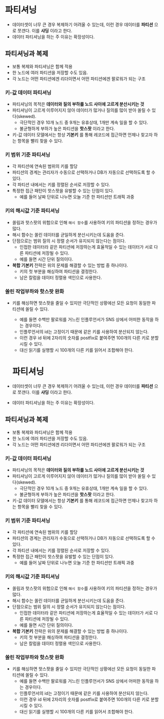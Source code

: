 # 파티셔닝

- 데이터셋이 너무 큰 경우 복제하기 어려울 수 있는데, 이런 경우 데이터를 **파티션** 으로 쪼갠다. 이를 **샤딩** 이라고 한다.
- 데이터 파티셔닝을 하는 주 이유는 확장성이다.

## 파티셔닝과 복제

- 보통 복제와 파티셔닝은 함께 적용
- 한 노드에 여러 파티션을 저장할 수도 있음.
- 각 노드는 어떤 파티션에겐 리더이면서 어떤 파티션에겐 팔로워가 되는 구조

### 키-값 데이터 파티셔닝

- 파티셔닝의 목적은 **데이터와 질의 부하를 노드 사이에 고르게 분산시키는 것**
- 파티셔닝이 고르게 이루어지지 않아 데이터가 많거나 질의를 많이 받아 쏠릴 수 있다(skewed).
    - 극단적인 경우 10개 노드 중 9개는 유휴상태, 1개만 계속 일을 할 수 있다.
    - 불균형하게 부하가 높은 파티션을 **핫스팟** 이라고 한다.
- 키-값 데이터 모델에서는 항상 **기본키** 를 통해 레코드에 접근하면 언제나 찾고자 하는 항목을 빨리 찾을 수 있다.

### 키 범위 기준 파티셔닝

- 각 파티션에 연속된 범위의 키를 할당
- 파티션의 경계는 관리자가 수동으로 선택하거나 DB가 자동으로 선택하도록 할 수 있다.
- 각 파티션 내에서는 키를 정렬된 순서로 저장할 수 있다.
- 특정한 접근 패턴이 핫스팟을 유발할 수 있는 단점이 있다.
    - 예를 들어 날짜 단위로 나누면 오늘 기준 한 파티션만 트래픽 과중

### 키의 해시값 기준 파티셔닝

- 쏠림과 핫스팟의 위험으로 인해 `해시 함수`를 사용하여 키의 파티션을 정하는 경우가 많다.
- 해시 함수는 쏠린 데이터를 균일하게 분산시키는데 도움을 준다.
- 단점으로는 범위 질의 시 정렬 순서가 유지되지 않는다는 점이다.
    - 인접한 데이터라 같은 파티션에 저장하는게 효율적일 수 있는 데이터가 서로 다른 파티션에 저장될 수 있다.
    - 예를 들면 시간 단위 질의이다.
- **복합 기본키** 전략은 위의 문제를 해결할 수 있는 방법 중 하나이다.
    - 키의 첫 부분을 해싱하여 파티션을 결정한다.
    - 남은 칼럼을 데이터 정렬용 색인으로 사용한다.

### 쏠린 작업부하와 핫스팟 완화

- 키를 해싱하면 핫스팟을 줄일 수 있지만 극단적인 상황에선 모든 요청이 동일한 파티션에 쏠릴 수 있다.
    - 예를 들면 수백만 팔로워를 거느린 인플루언서가 SNS 상에서 어떠한 동작을 하는 경우이다.
    - 인플루언서의 id는 고정이기 때문에 같은 키를 사용하여 분산되지 않는다.
    - 이런 경우 id 뒤에 2자리의 숫자를 postfix로 붙여주면 100개의 다른 키로 분할시킬 수 있다.
    - 대신 읽기를 실행할 시 100개의 다른 키를 읽어서 조합해야 한다.
    # 파티셔닝

- 데이터셋이 너무 큰 경우 복제하기 어려울 수 있는데, 이런 경우 데이터를 **파티션** 으로 쪼갠다. 이를 **샤딩** 이라고 한다.
- 데이터 파티셔닝을 하는 주 이유는 확장성이다.

## 파티셔닝과 복제

- 보통 복제와 파티셔닝은 함께 적용
- 한 노드에 여러 파티션을 저장할 수도 있음.
- 각 노드는 어떤 파티션에겐 리더이면서 어떤 파티션에겐 팔로워가 되는 구조

### 키-값 데이터 파티셔닝

- 파티셔닝의 목적은 **데이터와 질의 부하를 노드 사이에 고르게 분산시키는 것**
- 파티셔닝이 고르게 이루어지지 않아 데이터가 많거나 질의를 많이 받아 쏠릴 수 있다(skewed).
    - 극단적인 경우 10개 노드 중 9개는 유휴상태, 1개만 계속 일을 할 수 있다.
    - 불균형하게 부하가 높은 파티션을 **핫스팟** 이라고 한다.
- 키-값 데이터 모델에서는 항상 **기본키** 를 통해 레코드에 접근하면 언제나 찾고자 하는 항목을 빨리 찾을 수 있다.

### 키 범위 기준 파티셔닝

- 각 파티션에 연속된 범위의 키를 할당
- 파티션의 경계는 관리자가 수동으로 선택하거나 DB가 자동으로 선택하도록 할 수 있다.
- 각 파티션 내에서는 키를 정렬된 순서로 저장할 수 있다.
- 특정한 접근 패턴이 핫스팟을 유발할 수 있는 단점이 있다.
    - 예를 들어 날짜 단위로 나누면 오늘 기준 한 파티션만 트래픽 과중

### 키의 해시값 기준 파티셔닝

- 쏠림과 핫스팟의 위험으로 인해 `해시 함수`를 사용하여 키의 파티션을 정하는 경우가 많다.
- 해시 함수는 쏠린 데이터를 균일하게 분산시키는데 도움을 준다.
- 단점으로는 범위 질의 시 정렬 순서가 유지되지 않는다는 점이다.
    - 인접한 데이터라 같은 파티션에 저장하는게 효율적일 수 있는 데이터가 서로 다른 파티션에 저장될 수 있다.
    - 예를 들면 시간 단위 질의이다.
- **복합 기본키** 전략은 위의 문제를 해결할 수 있는 방법 중 하나이다.
    - 키의 첫 부분을 해싱하여 파티션을 결정한다.
    - 남은 칼럼을 데이터 정렬용 색인으로 사용한다.

### 쏠린 작업부하와 핫스팟 완화

- 키를 해싱하면 핫스팟을 줄일 수 있지만 극단적인 상황에선 모든 요청이 동일한 파티션에 쏠릴 수 있다.
    - 예를 들면 수백만 팔로워를 거느린 인플루언서가 SNS 상에서 어떠한 동작을 하는 경우이다.
    - 인플루언서의 id는 고정이기 때문에 같은 키를 사용하여 분산되지 않는다.
    - 이런 경우 id 뒤에 2자리의 숫자를 postfix로 붙여주면 100개의 다른 키로 분할시킬 수 있다.
    - 대신 읽기를 실행할 시 100개의 다른 키를 읽어서 조합해야 한다.
